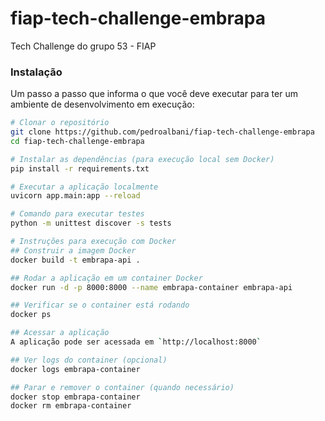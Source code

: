 # fiap-tech-challenge-embrapa
Tech Challenge do grupo 53 - FIAP

### Instalação

Um passo a passo que informa o que você deve executar para ter um ambiente de desenvolvimento em execução:

```bash
# Clonar o repositório
git clone https://github.com/pedroalbani/fiap-tech-challenge-embrapa
cd fiap-tech-challenge-embrapa

# Instalar as dependências (para execução local sem Docker)
pip install -r requirements.txt

# Executar a aplicação localmente
uvicorn app.main:app --reload

# Comando para executar testes
python -m unittest discover -s tests

# Instruções para execução com Docker
## Construir a imagem Docker
docker build -t embrapa-api .

## Rodar a aplicação em um container Docker
docker run -d -p 8000:8000 --name embrapa-container embrapa-api

## Verificar se o container está rodando
docker ps

## Acessar a aplicação
A aplicação pode ser acessada em `http://localhost:8000`

## Ver logs do container (opcional)
docker logs embrapa-container

## Parar e remover o container (quando necessário)
docker stop embrapa-container
docker rm embrapa-container

